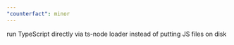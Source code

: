```yaml
---
"counterfact": minor
---
```


run TypeScript directly via ts-node loader instead of putting JS files on disk
